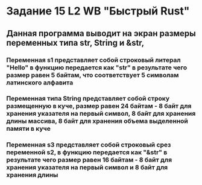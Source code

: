 # Задание 15 L2 WB "Быстрый Rust"

## Данная программа выводит на экран размеры переменных типа str, String и &str,

### Переменная s1 представляет собой строковый литерал "Hello" в функцию передается как "str" в результате чего размер равен 5 байтам, что соответствует 5 символам латинского алфавита

### Переменная типа String представляет собой строку размещенную в куче, размер равен 24 байтам - 8 байт для хранения указателя на первый символ, 8 байт для хранения длины массива, 8 байт для хранения объема выделенной памяти в куче

### Переменная s3 представляет собой строковый срез переменной s2, в функцию передается как "&str" в результате чего размер равен 16 байтам - 8 байт для хранения указателя на первый символ и 8 байт для хранения длины
